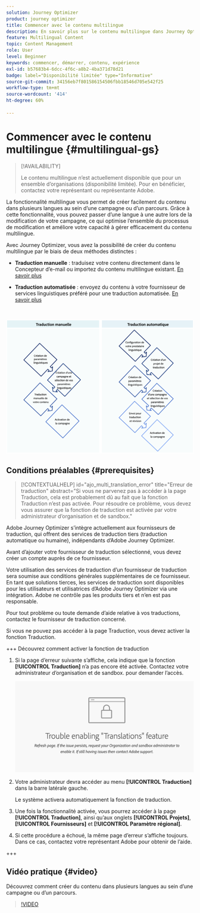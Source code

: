 ```yaml
---
solution: Journey Optimizer
product: journey optimizer
title: Commencer avec le contenu multilingue
description: En savoir plus sur le contenu multilingue dans Journey Optimizer
feature: Multilingual Content
topic: Content Management
role: User
level: Beginner
keywords: commencer, démarrer, contenu, expérience
exl-id: b57683b4-6dcc-4f6c-a8b2-4ba371d78d21
badge: label="Disponibilité limitée" type="Informative"
source-git-commit: 34156eb7f801586154506fbb18546d705e542f25
workflow-type: tm+mt
source-wordcount: '414'
ht-degree: 60%

---
```


# Commencer avec le contenu multilingue {#multilingual-gs}

>[!AVAILABILITY]
>
>Le contenu multilingue n’est actuellement disponible que pour un ensemble d’organisations (disponibilité limitée). Pour en bénéficier, contactez votre représentant ou représentante Adobe.

La fonctionnalité multilingue vous permet de créer facilement du contenu dans plusieurs langues au sein d’une campagne ou d’un parcours. Grâce à cette fonctionnalité, vous pouvez passer d’une langue à une autre lors de la modification de votre campagne, ce qui optimise l’ensemble du processus de modification et améliore votre capacité à gérer efficacement du contenu multilingue.

Avec Journey Optimizer, vous avez la possibilité de créer du contenu multilingue par le biais de deux méthodes distinctes :

* **Traduction manuelle** : traduisez votre contenu directement dans le Concepteur d’e-mail ou importez du contenu multilingue existant. [En savoir plus](multilingual-manual.md)

* **Traduction automatisée** : envoyez du contenu à votre fournisseur de services linguistiques préféré pour une traduction automatisée. [En savoir plus](multilingual-automated.md)

</br>

![](assets/translation_schema.png)

## Conditions préalables {#prerequisites}

>[!CONTEXTUALHELP]
>id="ajo_multi_translation_error"
>title="Erreur de traduction"
>abstract="Si vous ne parvenez pas à accéder à la page Traduction, cela est probablement dû au fait que la fonction Traduction n’est pas activée. Pour résoudre ce problème, vous devez vous assurer que la fonction de traduction est activée par votre administrateur d’organisation et de sandbox."

Adobe Journey Optimizer s’intègre actuellement aux fournisseurs de traduction, qui offrent des services de traduction tiers (traduction automatique ou humaine), indépendants d’Adobe Journey Optimizer.

Avant d’ajouter votre fournisseur de traduction sélectionné, vous devez créer un compte auprès de ce fournisseur.

Votre utilisation des services de traduction d’un fournisseur de traduction sera soumise aux conditions générales supplémentaires de ce fournisseur. En tant que solutions tierces, les services de traduction sont disponibles pour les utilisateurs et utilisatrices d’Adobe Journey Optimizer via une intégration. Adobe ne contrôle pas les produits tiers et n’en est pas responsable.

Pour tout problème ou toute demande d’aide relative à vos traductions, contactez le fournisseur de traduction concerné.

Si vous ne pouvez pas accéder à la page Traduction, vous devez activer la fonction Traduction.

+++ Découvrez comment activer la fonction de traduction

1. Si la page d’erreur suivante s’affiche, cela indique que la fonction **[!UICONTROL Traduction]** n’a pas encore été activée. Contactez votre administrateur d’organisation et de sandbox. pour demander l’accès.

   ![](assets/multi-troubleshoot.png)

1. Votre administrateur devra accéder au menu **[!UICONTROL Traduction]** dans la barre latérale gauche.

   Le système activera automatiquement la fonction de traduction.

1. Une fois la fonctionnalité activée, vous pourrez accéder à la page **[!UICONTROL Traduction]**, ainsi qu’aux onglets **[!UICONTROL Projets]**, **[!UICONTROL Fournisseurs]** et **[!UICONTROL Paramètre régional]**.

1. Si cette procédure a échoué, la même page d’erreur s’affiche toujours. Dans ce cas, contactez votre représentant Adobe pour obtenir de l’aide.

+++

## Vidéo pratique {#video}

Découvrez comment créer du contenu dans plusieurs langues au sein d’une campagne ou d’un parcours.

>[!VIDEO](https://video.tv.adobe.com/v/3430921/)

